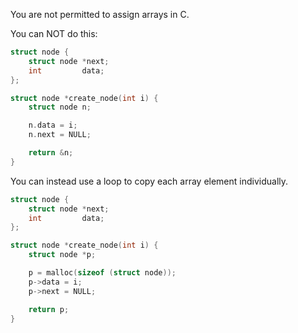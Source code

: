 You are not permitted to assign arrays in C.

You can NOT do this:

```c
struct node {
    struct node *next;
    int         data;
};

struct node *create_node(int i) {
	struct node n;

	n.data = i;
	n.next = NULL;

	return &n;
}
```

You can instead use a loop to copy each array element individually.

```c
struct node {
    struct node *next;
    int         data;
};

struct node *create_node(int i) {
	struct node *p;

    p = malloc(sizeof (struct node));
	p->data = i;
	p->next = NULL;

	return p;
}
```
